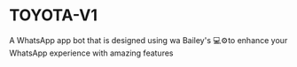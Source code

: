 # TOYOTA-V1
A WhatsApp app bot that is designed using wa Bailey's 💻⚙️to enhance your WhatsApp experience with amazing features 
